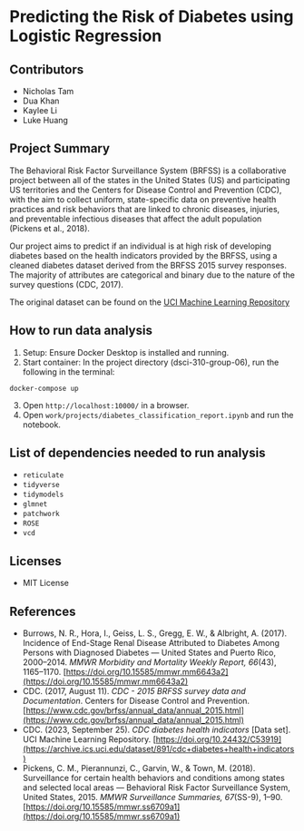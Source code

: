 # Predicting the Risk of Diabetes using Logistic Regression

## Contributors

- Nicholas Tam
- Dua Khan
- Kaylee Li
- Luke Huang

## Project Summary

The Behavioral Risk Factor Surveillance System (BRFSS) is a collaborative project between all of the states in the United States (US) and participating US territories and the Centers for Disease Control and Prevention (CDC), with the aim to collect uniform, state-specific data on preventive health practices and risk behaviors that are linked to chronic diseases, injuries, and preventable infectious diseases that affect the adult population (Pickens et al., 2018).

Our project aims to predict if an individual is at high risk of developing diabetes based on the health indicators provided by the BRFSS, using a cleaned diabetes dataset derived from the BRFSS 2015 survey responses. The majority of attributes are categorical and binary due to the nature of the survey questions (CDC, 2017).

The original dataset can be found on the [UCI Machine Learning Repository](https://archive.ics.uci.edu/dataset/891/cdc+diabetes+health+indicators)

## How to run data analysis

1. Setup: Ensure Docker Desktop is installed and running.
2. Start container: In the project directory (dsci-310-group-06), run the following in the terminal:

```{terminal}
docker-compose up
```

3. Open `http://localhost:10000/` in a browser.
4. Open `work/projects/diabetes_classification_report.ipynb` and run the notebook.

## List of dependencies needed to run analysis

- `reticulate`
- `tidyverse`
- `tidymodels`
- `glmnet`
- `patchwork`
- `ROSE`
- `vcd`

## Licenses

- MIT License

## References

- Burrows, N. R., Hora, I., Geiss, L. S., Gregg, E. W., & Albright, A. (2017). Incidence of End-Stage Renal Disease Attributed to Diabetes Among Persons with Diagnosed Diabetes — United States and Puerto Rico, 2000–2014. *MMWR Morbidity and Mortality Weekly Report, 66*(43), 1165–1170. [https://doi.org/10.15585/mmwr.mm6643a2](https://doi.org/10.15585/mmwr.mm6643a2)
- CDC. (2017, August 11). *CDC - 2015 BRFSS survey data and Documentation*. Centers for Disease Control and Prevention. [https://www.cdc.gov/brfss/annual_data/annual_2015.html](https://www.cdc.gov/brfss/annual_data/annual_2015.html)
- CDC. (2023, September 25). *CDC diabetes health indicators* [Data set]. UCI Machine Learning Repository. [https://doi.org/10.24432/C53919](https://archive.ics.uci.edu/dataset/891/cdc+diabetes+health+indicators)
- Pickens, C. M., Pierannunzi, C., Garvin, W., & Town, M. (2018). Surveillance for certain health behaviors and conditions among states and selected local areas — Behavioral Risk Factor Surveillance System, United States, 2015. *MMWR Surveillance Summaries, 67*(SS-9), 1–90. [https://doi.org/10.15585/mmwr.ss6709a1](https://doi.org/10.15585/mmwr.ss6709a1)